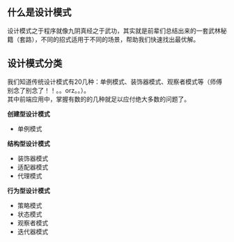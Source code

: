 ## 什么是设计模式
设计模式之于程序就像九阴真经之于武功，其实就是前辈们总结出来的一套武林秘籍（套路），不同的招式适用于不同的场景，帮助我们快速找出最优解。

## 设计模式分类
我们知道传统设计模式有20几种：单例模式、装饰器模式、观察者模式等（师傅别念了别念了！！。。orz。。）。  
其中前端应用中，掌握有数的的几种就足以应付绝大多数的问题了。

**创建型设计模式**
- 单例模式

**结构型设计模式**  
- 装饰器模式
- 适配器模式
- 代理模式

**行为型设计模式**  
- 策略模式
- 状态模式
- 观察者模式
- 迭代器模式